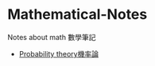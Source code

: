 # Mathematical-Notes
Notes about math
數學筆記

* [Probability theory機率論](Probability-theory/Probability-theory-note.md)
